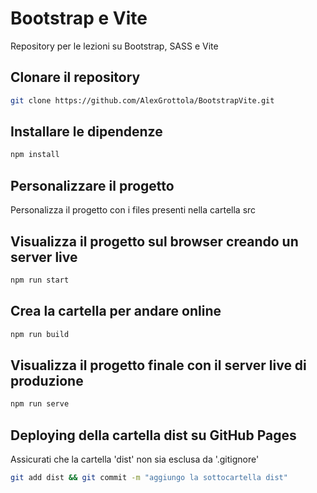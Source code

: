 # Bootstrap e Vite
Repository per le lezioni su Bootstrap, SASS e Vite

## Clonare il repository
```bash
git clone https://github.com/AlexGrottola/BootstrapVite.git
```

## Installare le dipendenze
```bash
npm install
```

## Personalizzare il progetto
Personalizza il progetto con i files presenti nella cartella src

## Visualizza il progetto sul browser creando un server live
```bash
npm run start
```

## Crea la cartella per andare online
```bash
npm run build
```

## Visualizza il progetto finale con il server live di produzione
```bash
npm run serve
```

## Deploying della cartella dist su GitHub Pages
Assicurati che la cartella 'dist' non sia esclusa da '.gitignore'

```bash
git add dist && git commit -m "aggiungo la sottocartella dist"
```

